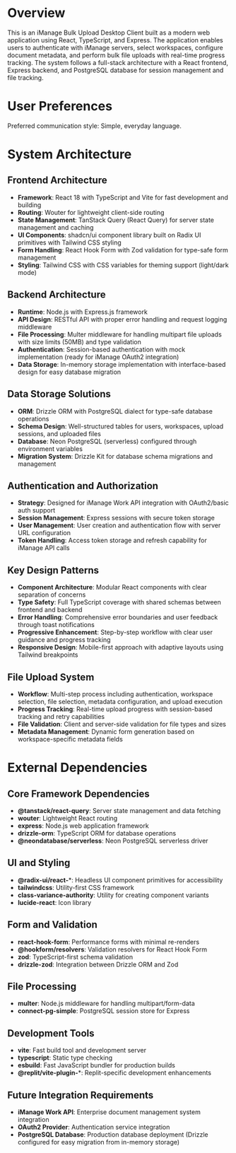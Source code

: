 # Overview

This is an iManage Bulk Upload Desktop Client built as a modern web application using React, TypeScript, and Express. The application enables users to authenticate with iManage servers, select workspaces, configure document metadata, and perform bulk file uploads with real-time progress tracking. The system follows a full-stack architecture with a React frontend, Express backend, and PostgreSQL database for session management and file tracking.

# User Preferences

Preferred communication style: Simple, everyday language.

# System Architecture

## Frontend Architecture
- **Framework**: React 18 with TypeScript and Vite for fast development and building
- **Routing**: Wouter for lightweight client-side routing
- **State Management**: TanStack Query (React Query) for server state management and caching
- **UI Components**: shadcn/ui component library built on Radix UI primitives with Tailwind CSS styling
- **Form Handling**: React Hook Form with Zod validation for type-safe form management
- **Styling**: Tailwind CSS with CSS variables for theming support (light/dark mode)

## Backend Architecture
- **Runtime**: Node.js with Express.js framework
- **API Design**: RESTful API with proper error handling and request logging middleware
- **File Processing**: Multer middleware for handling multipart file uploads with size limits (50MB) and type validation
- **Authentication**: Session-based authentication with mock implementation (ready for iManage OAuth2 integration)
- **Data Storage**: In-memory storage implementation with interface-based design for easy database migration

## Data Storage Solutions
- **ORM**: Drizzle ORM with PostgreSQL dialect for type-safe database operations
- **Schema Design**: Well-structured tables for users, workspaces, upload sessions, and uploaded files
- **Database**: Neon PostgreSQL (serverless) configured through environment variables
- **Migration System**: Drizzle Kit for database schema migrations and management

## Authentication and Authorization
- **Strategy**: Designed for iManage Work API integration with OAuth2/basic auth support
- **Session Management**: Express sessions with secure token storage
- **User Management**: User creation and authentication flow with server URL configuration
- **Token Handling**: Access token storage and refresh capability for iManage API calls

## Key Design Patterns
- **Component Architecture**: Modular React components with clear separation of concerns
- **Type Safety**: Full TypeScript coverage with shared schemas between frontend and backend
- **Error Handling**: Comprehensive error boundaries and user feedback through toast notifications
- **Progressive Enhancement**: Step-by-step workflow with clear user guidance and progress tracking
- **Responsive Design**: Mobile-first approach with adaptive layouts using Tailwind breakpoints

## File Upload System
- **Workflow**: Multi-step process including authentication, workspace selection, file selection, metadata configuration, and upload execution
- **Progress Tracking**: Real-time upload progress with session-based tracking and retry capabilities
- **File Validation**: Client and server-side validation for file types and sizes
- **Metadata Management**: Dynamic form generation based on workspace-specific metadata fields

# External Dependencies

## Core Framework Dependencies
- **@tanstack/react-query**: Server state management and data fetching
- **wouter**: Lightweight React routing
- **express**: Node.js web application framework
- **drizzle-orm**: TypeScript ORM for database operations
- **@neondatabase/serverless**: Neon PostgreSQL serverless driver

## UI and Styling
- **@radix-ui/react-***: Headless UI component primitives for accessibility
- **tailwindcss**: Utility-first CSS framework
- **class-variance-authority**: Utility for creating component variants
- **lucide-react**: Icon library

## Form and Validation
- **react-hook-form**: Performance forms with minimal re-renders
- **@hookform/resolvers**: Validation resolvers for React Hook Form
- **zod**: TypeScript-first schema validation
- **drizzle-zod**: Integration between Drizzle ORM and Zod

## File Processing
- **multer**: Node.js middleware for handling multipart/form-data
- **connect-pg-simple**: PostgreSQL session store for Express

## Development Tools
- **vite**: Fast build tool and development server
- **typescript**: Static type checking
- **esbuild**: Fast JavaScript bundler for production builds
- **@replit/vite-plugin-***: Replit-specific development enhancements

## Future Integration Requirements
- **iManage Work API**: Enterprise document management system integration
- **OAuth2 Provider**: Authentication service integration
- **PostgreSQL Database**: Production database deployment (Drizzle configured for easy migration from in-memory storage)